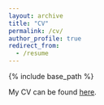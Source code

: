 ```yaml
---
layout: archive
title: "CV"
permalink: /cv/
author_profile: true
redirect_from:
  - /resume
---
```


{% include base_path %}

My CV can be found <a class="page-link" href="/files/socolof_cv.pdf" target="_blank">here</a>.


